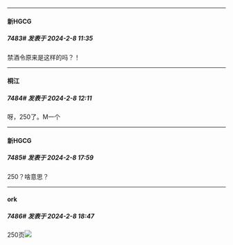 
*****

####  新HGCG  
##### 7483#       发表于 2024-2-8 11:35

禁酒令原来是这样的吗？！


*****

####  桐江  
##### 7484#       发表于 2024-2-8 12:11

呀，250了。M一个


*****

####  新HGCG  
##### 7485#       发表于 2024-2-8 17:59

250？啥意思？


*****

####  ork  
##### 7486#       发表于 2024-2-8 18:47

250页<img src="https://static.saraba1st.com/image/smiley/face2017/034.png" referrerpolicy="no-referrer">

